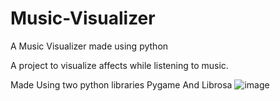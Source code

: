 # Music-Visualizer
A Music Visualizer made using python

A project to visualize affects while listening to music.

Made Using two python libraries Pygame And Librosa
![image](https://user-images.githubusercontent.com/68737300/112989058-235cea80-9182-11eb-8c4c-a65fb35a0daa.png)

